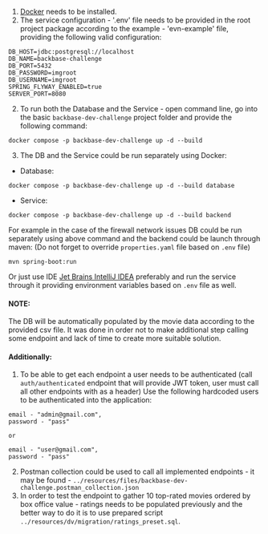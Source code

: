 1. [Docker](https://www.docker.com/) needs to be installed.
2. The service configuration - '.env' file needs to be provided in the root project package according to the example - 'evn-example' file, 
providing the following valid configuration:
```dotenv
DB_HOST=jdbc:postgresql://localhost
DB_NAME=backbase-challenge
DB_PORT=5432
DB_PASSWORD=imgroot
DB_USERNAME=imgroot
SPRING_FLYWAY_ENABLED=true
SERVER_PORT=8080
```
2. To run both the Database and the Service - open command line, go into the basic `backbase-dev-challenge` project folder and provide the following command:
```docker
docker compose -p backbase-dev-challenge up -d --build
```
3. The DB and the Service could be run separately using Docker:
 - Database:
```docker
docker compose -p backbase-dev-challenge up -d --build database
```
 - Service:
```docker
docker compose -p backbase-dev-challenge up -d --build backend
```
For example in the case of the firewall network issues DB could be run separately using above command and the backend could be launch through maven:
(Do not forget to override `properties.yaml` file based on `.env` file)
```mvn
mvn spring-boot:run 
```
Or just use IDE [Jet Brains IntelliJ IDEA](https://www.jetbrains.com/idea/) preferably and run the service through it providing environment variables based on `.env` file as well.

#### NOTE: 
The DB will be automatically populated by the movie data according to the provided csv file.
It was done in order not to make additional step calling some endpoint and lack of time to create more suitable solution.

#### Additionally:
1. To be able to get each endpoint a user needs to be authenticated (call `auth/authenticated` endpoint that will provide JWT token, user must call all other endpoints with as a header)
Use the following hardcoded users to be authenticated into the application:
```text
email - "admin@gmail.com",
password - "pass"

or

email - "user@gmail.com",
password - "pass"
```
2. Postman collection could be used to call all implemented endpoints - it may be found - `../resources/files/backbase-dev-challenge.postman_collection.json`
3. In order to test the endpoint to gather 10 top-rated movies ordered by box office value - ratings needs to be populated previously 
and the better way to do it is to use prepared script `../resources/dv/migration/ratings_preset.sql`.